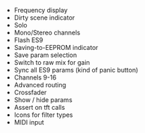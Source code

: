- Frequency display
- Dirty scene indicator
- Solo
- Mono/Stereo channels
- Flash ES9
- Saving-to-EEPROM indicator
- Save param selection
- Switch to raw mix for gain
- Sync all ES9 params (kind of panic button)
- Channels 9-16
- Advanced routing
- Crossfader
- Show / hide params
- Assert on tft calls
- Icons for filter types
- MIDI input